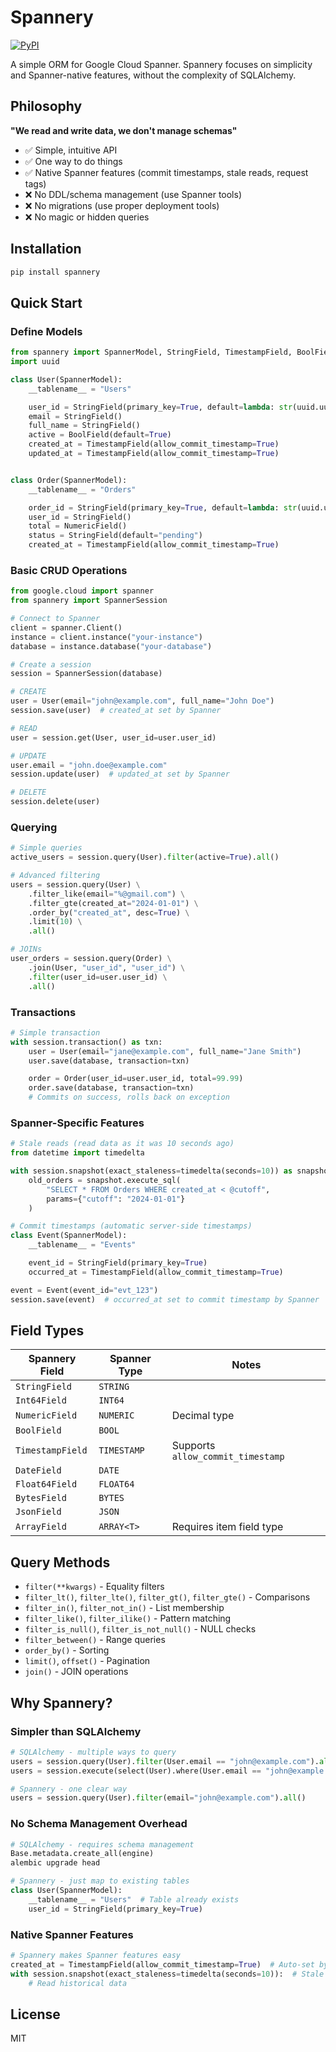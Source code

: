 # Spannery

[![PyPI](https://badge.fury.io/py/spannery.svg)](https://badge.fury.io/py/spannery)

A simple ORM for Google Cloud Spanner. Spannery focuses on simplicity and Spanner-native features, without the complexity of SQLAlchemy.

## Philosophy

**"We read and write data, we don't manage schemas"**

- ✅ Simple, intuitive API
- ✅ One way to do things
- ✅ Native Spanner features (commit timestamps, stale reads, request tags)
- ❌ No DDL/schema management (use Spanner tools)
- ❌ No migrations (use proper deployment tools)
- ❌ No magic or hidden queries

## Installation

```bash
pip install spannery
```

## Quick Start

### Define Models

```python
from spannery import SpannerModel, StringField, TimestampField, BoolField, NumericField
import uuid

class User(SpannerModel):
    __tablename__ = "Users"

    user_id = StringField(primary_key=True, default=lambda: str(uuid.uuid4()))
    email = StringField()
    full_name = StringField()
    active = BoolField(default=True)
    created_at = TimestampField(allow_commit_timestamp=True)
    updated_at = TimestampField(allow_commit_timestamp=True)


class Order(SpannerModel):
    __tablename__ = "Orders"

    order_id = StringField(primary_key=True, default=lambda: str(uuid.uuid4()))
    user_id = StringField()
    total = NumericField()
    status = StringField(default="pending")
    created_at = TimestampField(allow_commit_timestamp=True)
```

### Basic CRUD Operations

```python
from google.cloud import spanner
from spannery import SpannerSession

# Connect to Spanner
client = spanner.Client()
instance = client.instance("your-instance")
database = instance.database("your-database")

# Create a session
session = SpannerSession(database)

# CREATE
user = User(email="john@example.com", full_name="John Doe")
session.save(user)  # created_at set by Spanner

# READ
user = session.get(User, user_id=user.user_id)

# UPDATE
user.email = "john.doe@example.com"
session.update(user)  # updated_at set by Spanner

# DELETE
session.delete(user)
```

### Querying

```python
# Simple queries
active_users = session.query(User).filter(active=True).all()

# Advanced filtering
users = session.query(User) \
    .filter_like(email="%@gmail.com") \
    .filter_gte(created_at="2024-01-01") \
    .order_by("created_at", desc=True) \
    .limit(10) \
    .all()

# JOINs
user_orders = session.query(Order) \
    .join(User, "user_id", "user_id") \
    .filter(user_id=user.user_id) \
    .all()
```

### Transactions

```python
# Simple transaction
with session.transaction() as txn:
    user = User(email="jane@example.com", full_name="Jane Smith")
    user.save(database, transaction=txn)

    order = Order(user_id=user.user_id, total=99.99)
    order.save(database, transaction=txn)
    # Commits on success, rolls back on exception
```

### Spanner-Specific Features

```python
# Stale reads (read data as it was 10 seconds ago)
from datetime import timedelta

with session.snapshot(exact_staleness=timedelta(seconds=10)) as snapshot:
    old_orders = snapshot.execute_sql(
        "SELECT * FROM Orders WHERE created_at < @cutoff",
        params={"cutoff": "2024-01-01"}
    )

# Commit timestamps (automatic server-side timestamps)
class Event(SpannerModel):
    __tablename__ = "Events"

    event_id = StringField(primary_key=True)
    occurred_at = TimestampField(allow_commit_timestamp=True)

event = Event(event_id="evt_123")
session.save(event)  # occurred_at set to commit timestamp by Spanner
```

## Field Types

| Spannery Field | Spanner Type | Notes |
|----------------|--------------|-------|
| `StringField` | `STRING` | |
| `Int64Field` | `INT64` | |
| `NumericField` | `NUMERIC` | Decimal type |
| `BoolField` | `BOOL` | |
| `TimestampField` | `TIMESTAMP` | Supports `allow_commit_timestamp` |
| `DateField` | `DATE` | |
| `Float64Field` | `FLOAT64` | |
| `BytesField` | `BYTES` | |
| `JsonField` | `JSON` | |
| `ArrayField` | `ARRAY<T>` | Requires item field type |

## Query Methods

- `filter(**kwargs)` - Equality filters
- `filter_lt()`, `filter_lte()`, `filter_gt()`, `filter_gte()` - Comparisons
- `filter_in()`, `filter_not_in()` - List membership
- `filter_like()`, `filter_ilike()` - Pattern matching
- `filter_is_null()`, `filter_is_not_null()` - NULL checks
- `filter_between()` - Range queries
- `order_by()` - Sorting
- `limit()`, `offset()` - Pagination
- `join()` - JOIN operations

## Why Spannery?

### Simpler than SQLAlchemy

```python
# SQLAlchemy - multiple ways to query
users = session.query(User).filter(User.email == "john@example.com").all()
users = session.execute(select(User).where(User.email == "john@example.com")).scalars().all()

# Spannery - one clear way
users = session.query(User).filter(email="john@example.com").all()
```

### No Schema Management Overhead

```python
# SQLAlchemy - requires schema management
Base.metadata.create_all(engine)
alembic upgrade head

# Spannery - just map to existing tables
class User(SpannerModel):
    __tablename__ = "Users"  # Table already exists
    user_id = StringField(primary_key=True)
```

### Native Spanner Features

```python
# Spannery makes Spanner features easy
created_at = TimestampField(allow_commit_timestamp=True)  # Auto-set by Spanner
with session.snapshot(exact_staleness=timedelta(seconds=10)):  # Stale reads
    # Read historical data
```

## License

MIT
